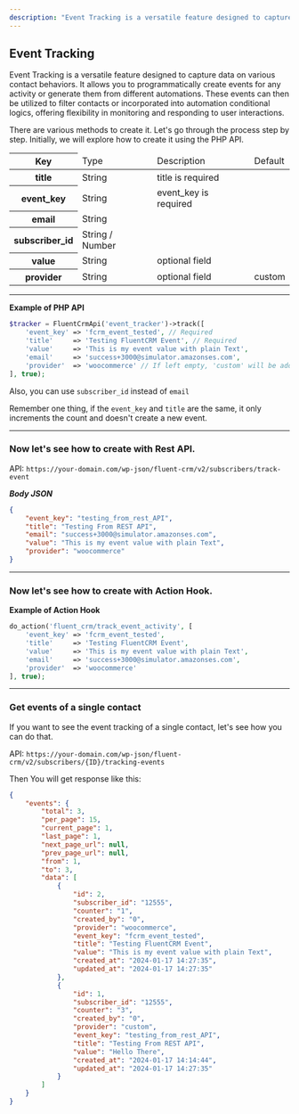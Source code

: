 ```yaml
---
description: "Event Tracking is a versatile feature designed to capture data on various contact behaviors. It allows you to programmatically create events for any activity or generate them from different automations."
---
```


## Event Tracking

Event Tracking is a versatile feature designed to capture data on various contact behaviors. It allows you to programmatically create events for any activity or generate them from different automations. These events can then be utilized to filter contacts or incorporated into automation conditional logics, offering flexibility in monitoring and responding to user interactions.

There are various methods to create it. Let's go through the process step by step. Initially, we will explore how to create it using the PHP API.


<table cellspacing="0" class="nowrap">
<thead><tr><th>Key</th><td>Type</td><td>Description</td><td>Default</td></tr></thead>
<tbody>
<tr><th>title</th><td>String</td><td>title is required</td><td></td></tr>
<tr><th>event_key</th><td>String</td><td>event_key is required</td><td></td></tr>
<tr><th>email</th><td>String</td><td></td><td></td></tr>
<tr><th>subscriber_id</th><td>String / Number</td><td></td><td></td></tr>
<tr><th>value</th><td>String</td><td>optional field</td><td></td></tr>
<tr><th>provider</th><td>String</td><td>optional field</td><td>custom</td></tr>
</tbody>
</table>

<hr/>

**Example of PHP API**

```php
$tracker = FluentCrmApi('event_tracker')->track([
    'event_key' => 'fcrm_event_tested', // Required
    'title'     => 'Testing FluentCRM Event', // Required
    'value'     => 'This is my event value with plain Text',
    'email'     => 'success+3000@simulator.amazonses.com',
    'provider'  => 'woocommerce' // If left empty, 'custom' will be added.
], true);
```

Also, you can use `subscriber_id` instead of `email`

Remember one thing, if the `event_key` and `title` are the same, it only increments the count and doesn't create a new event.

<hr/>

### Now let's see how to create with Rest API.

API: `https://your-domain.com/wp-json/fluent-crm/v2/subscribers/track-event`

***Body JSON***
```JSON
{
    "event_key": "testing_from_rest_API",
    "title": "Testing From REST API",
    "email": "success+3000@simulator.amazonses.com",
    "value": "This is my event value with plain Text",
    "provider": "woocommerce"
}
```
<hr/>

### Now let's see how to create with Action Hook.

**Example of Action Hook**

```php
do_action('fluent_crm/track_event_activity', [
    'event_key' => 'fcrm_event_tested',
    'title'     => 'Testing FluentCRM Event',
    'value'     => 'This is my event value with plain Text',
    'email'     => 'success+3000@simulator.amazonses.com',
    'provider'  => 'woocommerce'
], true);
```

<hr />

### Get events of a single contact

If you want to see the event tracking of a single contact, let's see how you can do that.

API: `https://your-domain.com/wp-json/fluent-crm/v2/subscribers/{ID}/tracking-events`

Then You will get response like this:
```JSON
{
    "events": {
        "total": 3,
        "per_page": 15,
        "current_page": 1,
        "last_page": 1,
        "next_page_url": null,
        "prev_page_url": null,
        "from": 1,
        "to": 3,
        "data": [
            {
                "id": 2,
                "subscriber_id": "12555",
                "counter": "1",
                "created_by": "0",
                "provider": "woocommerce",
                "event_key": "fcrm_event_tested",
                "title": "Testing FluentCRM Event",
                "value": "This is my event value with plain Text",
                "created_at": "2024-01-17 14:27:35",
                "updated_at": "2024-01-17 14:27:35"
            },
            {
                "id": 1,
                "subscriber_id": "12555",
                "counter": "3",
                "created_by": "0",
                "provider": "custom",
                "event_key": "testing_from_rest_API",
                "title": "Testing From REST API",
                "value": "Hello There",
                "created_at": "2024-01-17 14:14:44",
                "updated_at": "2024-01-17 14:27:35"
            }
        ]
    }
}
```